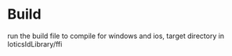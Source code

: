 # Build

run the build file to compile for windows and ios, target directory in IoticsIdLibrary/ffi

